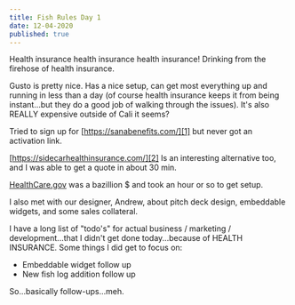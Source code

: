 ```yaml
---
title: Fish Rules Day 1
date: 12-04-2020
published: true
---
```


Health insurance health insurance health insurance!  Drinking from the firehose of health insurance.

Gusto is pretty nice.  Has a nice setup, can get most everything up and running in less than a day (of course health insurance keeps it from being instant...but they do a good job of walking through the issues).  It's also REALLY expensive outside of Cali it seems?

Tried to sign up for [https://sanabenefits.com/][1] but never got an activation link.

[https://sidecarhealthinsurance.com/][2] Is an interesting alternative too, and I was able to get a quote in about 30 min.

[HealthCare.gov][3] was a bazillion $ and took an hour or so to get setup.

I also met with our designer, Andrew, about pitch deck design, embeddable widgets, and some sales collateral.

I have a long list of "todo's" for actual business / marketing / development...that I didn't get done today...because of HEALTH INSURANCE.  Some things I did get to focus on:

- Embeddable widget follow up
- New fish log addition follow up

So...basically follow-ups...meh.

[1]:	https://sanabenefits.com/
[2]:	https://sidecarhealthinsurance.com/
[3]:	http://healthcare.gov